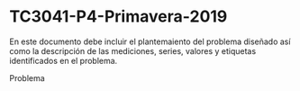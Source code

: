 # TC3041-P4-Primavera-2019

En este documento debe incluir el plantemaiento del problema diseñado así como la descripción de las mediciones, series, valores y etiquetas identificados en el problema.

Problema
